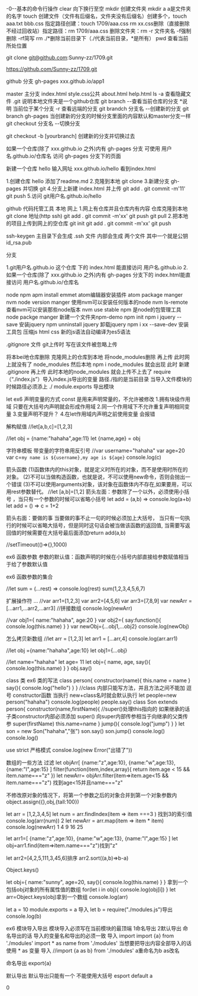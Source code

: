 -0--基本的命令行操作
clear 向下换行至空
mkdir 创建文件夹 mkdir a a是文件夹的名字
touch 创建文件（文件有后缀名，文件夹没有后缀名）创建多个，touch aaa.txt bbb.css 指定路径创建：touch 1709/aaa.css
rm xx.css删除（直接删除不经过回收站）指定路径：rm 1709/aaa.css 删除文件夹：rm -r 文件夹名 -f强制删除 -rf简写
rm ./*删除当前目录下（./代表当前目录，*是所有）
pwd 查看当前所处位置

git clone git@github.com:Sunny-zz/1709.git

https://github.com/Sunny-zz/1709.git

github 分支   gh-pages         xxx.github.io/app1



master  主分支
index.html style.css公共
about.html   help.html
ls -a  查看隐藏文件   .git 说明本地文件夹是一个github仓库
git branch  --查看当前仓库的分支  *说明  当前位于某个分支   -r 查看远端的分支
git brandch  分支名    --创建新的分支     git branch gh-pages
            当创建新的分支的时候分支里面的内容默认和master分支一样
git checkout 分支名   --切换分支

git checkout -b [yourbranch]  创建新的分支并切换过去



如果一个仓库(除了 xxx.github.io 之外)内有 gh-pages 分支
可使用 用户名.github.io/仓库名  访问 gh-pages 分支下的页面


新建一个仓库  hello    输入网址  xxx.github.io/hello  看到index.html

1.创建仓库 hello  添加了readme.md
2.克隆到本地 git clone
3.新建分支 gh-pages 并切换  git
4.分支上新建 index.html  并上传    git add .   git commit -m'11'   git push
5.访问  git用户名.github.io/hello



github 代码托管工具
本地  网上
1.网上有仓库并且仓库内有内容  仓库克隆到本地   git clone 地址(http ssh)
git add .     git commit -m'xx'     git push      git  pull
2.把本地的项目上传到网上的空仓库
git init     git add .     git commit -m'xx'     git push

ssh-keygen   主目录下会生成 .ssh 文件 内部会生成 两个文件 其中一个就是公钥  id_rsa.pub


分支


1.git用户名.github.io 这个仓库 下的 index.html 能直接访问
用户名.github.io
2.如果一个仓库(除了 xxx.github.io 之外)内有 gh-pages 分支下的 index.html能直接访问
用户名.github.io/仓库名

node   npm
apm install emmet atom编辑器安装插件    atom package manger
nvm  node  version  manger   使用nvm可以安装任何版本的node
nvm ls-remote  查看nvm可以安装那些node版本
nvm use stable
npm 是node的包管理工具  node  packge  manger
新建一个文件夹npm-demo
npm init
npm i jquery --save  安装jquery
npm unninstall jquery  卸载jquery
npm i xx --save-dev 安装工具包
压缩js html css   新的js语法自动编译为es5语法

 .gitignore 文件  git上传时 写在该文件被忽略上传


将本bei地仓库删除   克隆网上的仓库到本地  将node_modules删除
再上传 此时网上就没有了 node_modules
然后本地 npm i  node_modules 就会出现
此时 新建  .gitignore
再上传  此时本地的node_modules 就会上传不上去了
require（“./index.js”）导入index.js导出的变量
路径./指的是当前目录   当导入文件模块的时候路径必须添上 ./
module.exports  导出模块

let ex6 声明变量的方式
const 是用来声明常量的，不允许被修改
1.拥有块级作用域 只要在大括号内声明就会形成作用域
2.同一个作用域下不允许重复声明相同变量
3.变量声明不提升？
4.在let作用域内声明之前使用变量 会报错

解构赋值
//let[a,b,c]=[1,2,3]

//let obj = {name:"hahaha",age:11}
let {name,age} = obj


字符串模板
带变量的字符串用反引号
//var username="hahaha"
var age=20
var c=`my name is ${username},my age is ${age}`
console.log(c)


箭头函数
(1)函数体内的this对象，就是定义时所在的对象，而不是使用时所在的对象。
(2)不可以当做构造函数，也就是说，不可以使用new命令，否则会抛出一个错误
(3)不可以使用arguments对象，该对象在函数体内不存在,如果要用，可以用rest参数替代。
//let [a,b]=[1,2]
箭头左面：参数除了一个以外，必须使用小括号  ，当只有一个参数的时候可以省略小括号
let add = (a,b) => console.log(a+b)
let add = () => c = 1+2

箭头右面：要做的事 当要做的事不止一句的时候必须加上大括号，
        当只有一句执行的时候可以省略大括号，但是同时这句话会被当做该函数的返回值,
        当需要写返回值的时候需要在大括号最后面添加return
add(a,b)

//setTimeout(()=>{},1000)

ex6 函数参数
参数的默认值：函数声明的时候在小括号内部直接给参数赋值相当于给了参数默认值

ex6 函数参数的集合

//let sum = (...rest) => console.log(rest)
sum(1,2,3,4,5,6,7)

扩展操作符 ...
//var arr1=[1,2,3]
var arr2=[4,5,6]
var arr3=[7,8,9]
var newArr = [...arr1,...arr2,...arr3] //拼接数组
console.log(newArr)

//var obj1={
name:"hahaha",
age:20
}
var obj2={
say:function(){
console.log(this.name)
 }
}
var newObj={...obj1,...obj2}
console.log(newObj)

怎么拷贝新数组
//let arr = [1,2,3]
let arr1 = [...arr,4]
console.log(arr.arr1)

//let obj ={name:"hahaha",age:10}
let obj1={...obj}

//let name="hahaha"
let age= 11
let obj={
  name,
  age,
  say(){
    console.log(this.name)
  }
}
obj.say()

class  类
ex6 类的写法
class person{
  constructor(name){
    this.name = name
  }
  say(){
    console.log("hello")
  }
}
//class 内部只能写方法，并且方法之间不能加 逗号
constructor函数 当执行 new+class名时就会默认执行
let people=new person("hahaha")
console.log(people)
people.say()
class Son extends person{
constructor(name,firstName){
//super()处理this指向的  如果继承的话  子类constructor内部必须添加 super()  向super内部传参相当于向继承的父类传参
  super(firstName)
  this.name=name
}
  jump(){
    console.log("jump")
  }
}
let son = new Son("hahaha","张")
son.say()
son.jump()
console.log()
console.log()

use strict 严格模式
consloe.log(new Error("出错了"))

数组的一些方法
过滤
let objArr[
{name:"z",age:10},
{name:"w",age:13},
{name:"l",age:15}
]
filter(function(item,index,array){
return item.age < 15 && item.name==="z"
})
let newArr= objArr.filter(item=>item.age<15 && item.name==="z") 找到age<15并且name==="z"


不修改原对象的情况下，将第一个参数之后的对象合并到第一个对象参数内
object.assign({},obj,{tall:100})

let arr = [1,2,3,4,5]
let num = arr.findIndex(item => item ===3 ) 找到3的索引值
console.log(arr(num)) 2
let newArr = arr.map(item => item * item)
console.log(newArr) 1 4 9 16 25

let arr1=[
{name:"z",age:10},
{name:"w",age:13},
{name:"l",age:15}
]
let obj=arr1.find(item=>item.name==="z")找到"z"

let arr2=[4,2,5,111,3,45,6]排序
arr2.sort((a,b)=>b-a)


Object.keys()

let obj={
  name:"sunny",
  age=20,
  say(){
    console.log(this.name)
  }
}
拿到一个包括obj对象的所有属性值的数组
for(let i in obj){
console.log(obj[i])
}
let arr=Object.keys(obj)拿到一个数组
console.log(arr)

let a = 10
module.exports = a 导入
let b = require("./modules.js")导出
console.log(b)

ex6 模块导入导出
模块导入必须写在当前模块的最顶端
1命名导出 2默认导出
命名导出的话 导入的变量名和导出的必须一致
导入 import
import {a} from './modules'
import * as name from './modules' 当想要把导出内容全部导入的话使用  * as 变量  导入
//import {a as b} from './modules'   a重命名为b    as改名

命名导出
export{a}

默认导出
默认导出只能有一个 不能使用大括号
esport default a



































0
